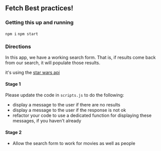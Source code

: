 ## Fetch Best practices!

### Getting this up and running

`npm i`
`npm start`

### Directions

In this app, we have a working search form. That is, if results come back from our search, it will populate those results.

it's using the [star wars api](https://swapi.dev/documentation#films)

#### Stage 1

Please update the code in `scripts.js` to do the following:
* display a message to the user if there are no results
* display a message to the user if the response is not ok
* refactor your code to use a dedicated function for displaying these messages, if you haven't already

#### Stage 2

* Allow the search form to work for movies as well as people